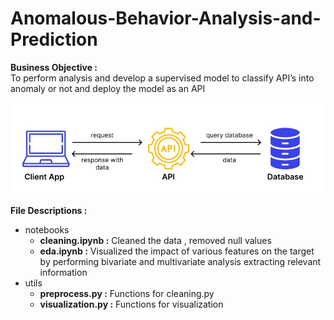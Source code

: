 # Anomalous-Behavior-Analysis-and-Prediction
**Business Objective :** <br>
 To perform analysis and develop a supervised model to classify API’s into anomaly or not and deploy the model as an API

![](/images/api.jpg)


**File Descriptions :** <br>
* notebooks 
    * **cleaning.ipynb :** Cleaned the data , removed null values 
    * **eda.ipynb :**  Visualized the impact of various features on the target by performing bivariate and multivariate analysis extracting relevant information
* utils
    * **preprocess.py :**  Functions for cleaning.py
    * **visualization.py :**  Functions for visualization